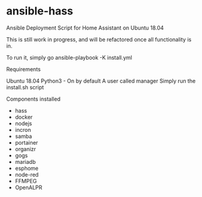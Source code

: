 # ansible-hass
Ansible Deployment Script for Home Assistant on Ubuntu 18.04

This is still work in progress, and will be refactored once all functionality is in.  

To run it, simply go ansible-playbook -K install.yml

Requirements

Ubuntu 18.04
Python3 - On by default
A user called manager
Simply run the install.sh script

Components installed
  - hass
  - docker
  - nodejs
  - incron
  - samba
  - portainer
  - organizr
  - gogs
  - mariadb
  - esphome
  - node-red
  - FFMPEG
  - OpenALPR
